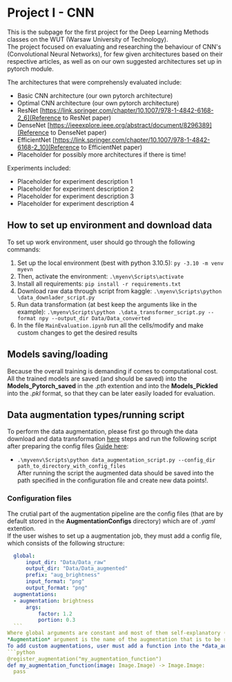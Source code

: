 # Project I - CNN

This is the subpage for the first project for the Deep Learning Methods classes on the WUT (Warsaw University of Technology).  
The project focused on evaluating and researching the behaviour of CNN's (Convolutional Neural Networks), for few given architectures
based on their respective articles, as well as on our own suggested architectures set up in pytorch module.  

The architectures that were comprehensly evaluated include:
- Basic CNN architecture (our own pytorch architecture)
- Optimal CNN architecture (our own pytorch architecture)
- ResNet [https://link.springer.com/chapter/10.1007/978-1-4842-6168-2_6](Reference to ResNet paper)  
- DenseNet [https://ieeexplore.ieee.org/abstract/document/8296389](Reference to DenseNet paper)  
- EfficientNet [https://link.springer.com/chapter/10.1007/978-1-4842-6168-2_10](Reference to EfficientNet paper)  
- Placeholder for possibly more architectures if there is time!  

Experiments included:
- Placeholder for experiment description 1  
- Placeholder for experiment description 2  
- Placeholder for experiment description 3  
- Placeholder for experiment description 4  

## How to set up environment and download data
To set up work environment, user should go through the following commands:  
 1. Set up the local environment (best with python 3.10.5): `py -3.10 -m venv myevn`    
 2. Then, activate the environment: `.\myenv\Scripts\activate`  
 3. Install all requirements: `pip install -r requirements.txt`
 4. Download raw data through script from kaggle: `.\myenv\Scripts\python \data_downlader_script.py` 
 5. Run data transformation (at best keep the arguments like in the example): `.\myenv\Scripts\python .\data_transformer_script.py --format npy --output_dir Data/Data_converted`
 6. In the file `MainEvaluation.ipynb` run all the cells/modify and make custom changes to get the desired results

 ## Models saving/loading
 Because the overall training is demanding if comes to computational cost. All the trained models are saved (and should be saved) into the **Models_Pytorch_saved** in the *.pth* extention
 and into the **Models_Pickled** into the *.pkl* format, so that they can be later easily loaded for evaluation.

 ## Data augmentation types/running script
 To perform the data augmentation, please first go through the data download and data transformation [here](#how-to-set-up-environment-and-download-data) steps and 
 run the following script after preparing the config files [Guide here](#configuration-files):
  - `.\myvenv\Scripts\python data_augmentation_script.py --config_dir path_to_directory_with_config_files`  
  After running the script the augmented data should be saved into the path specified in the configuration file and create new data points!.  

  ### Configuration files
  The crutial part of the augmentation pipeline are the config files (that are by default stored in the **AugmentationConfigs** directory) which are of *.yaml* extention.  
  If the user wishes to set up a augmentation job, they must add a config file, which consists of the following structure:
  ```yaml
    global:
        input_dir: "Data/Data_raw"
        output_dir: "Data/Data_augmented"
        prefix: "aug_brightness"
        input_format: "png"
        output_format: "png"
    augmentations:
    - augmentation: brightness
        args:
            factor: 1.2
            portion: 0.3
    ```
Where global arguments are constant and most of them self-explanatory (prefix is the prefix of the newly created files).  
*Augmentation* argument is the name of the augmentation that is to be run and *args* are the arguments for the augmentation itself.  
To add custom augmentations, user must add a function into the *data_augmentation_script.py* with the decroator:  
```python
@register_augmentation("my_augmentation_function")
def my_augmentation_function(image: Image.Image) -> Image.Image:
    pass
```